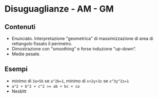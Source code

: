 # Disuguaglianze - AM - GM

## Contenuti

- Enunciato. Interpretazione "geometrica" di massimizzazione di area di rettangolo fissato il perimetro.
- Dimostrazione con "smoothing" e forse induzione "up-down".
- Medie pesate.

## Esempi

- minimo di `3a+5b` se `a^2b=1`, minimo di `x+2y+3z` se `x^3y^2z=1`
- `a^2 + b^2 + c^2 >= ab + bc + ca`
- Nesbitt
